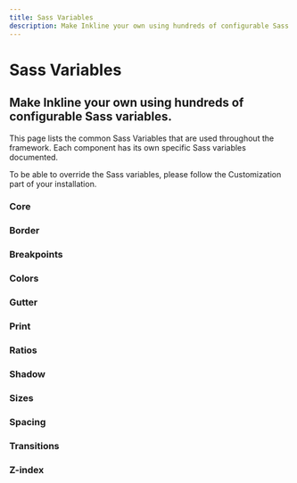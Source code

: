 ```yaml
---
title: Sass Variables
description: Make Inkline your own using hundreds of configurable Sass variables. 
---
```


# Sass Variables
## Make Inkline your own using hundreds of configurable Sass variables. 

This page lists the common Sass Variables that are used throughout the framework. Each component has its own specific Sass variables documented.

<i-alert variant="info">
    <template slot="icon"><i-icon icon="info" class="h4"></i-icon></template>
    <p>To be able to override the Sass variables, please follow the Customization part of your <nuxt-link :to="{ name: 'docs-introduction-getting-started' }">installation</nuxt-link>.</p>
</i-alert>

### Core

<i-code scss title="Core" expanded :header="false">
    <i-tab type="scss">
        <api-table>
            <api-table-row>
                <template slot="property">$body-background</template>
                <template slot="default"><code>$color-white</code></template>
            </api-table-row>
            <api-table-row>
                <template slot="property">$body-color</template>
                <template slot="default"><code>$color-gray-80</code></template>
            </api-table-row>
            <api-table-row>
                <template slot="property">$body-background-light</template>
                <template slot="default"><code>$body-background</code></template>
            </api-table-row>
            <api-table-row>
                <template slot="property">$body-color-light</template>
                <template slot="default"><code>$body-color</code></template>
            </api-table-row>
            <api-table-row>
                <template slot="property">$body-background-dark</template>
                <template slot="default"><code>$color-gray-90</code></template>
            </api-table-row>
            <api-table-row>
                <template slot="property">$body-color-dark</template>
                <template slot="default"><code>$color-gray-10</code></template>
            </api-table-row>
            <api-table-row>
                <template slot="property">$body-variants</template>
                <template slot="default"><code>(...)</code></template>
            </api-table-row>
        </api-table>
    </i-tab>
</i-code>

### Border

<i-code scss title="Border" expanded :header="false">
    <i-tab type="scss">
        <api-table>
            <api-table-row>
                <template slot="property">$border-width</template>
                <template slot="default"><code>1px</code></template>
            </api-table-row>
            <api-table-row>
                <template slot="property">$border-color</template>
                <template slot="default"><code>$color-gray-20</code></template>
            </api-table-row>
            <api-table-row>
                <template slot="property">$border-color-light</template>
                <template slot="default"><code>$border-color</code></template>
            </api-table-row>
            <api-table-row>
                <template slot="property">$border-color-dark</template>
                <template slot="default"><code>$color-gray-70</code></template>
            </api-table-row>
            <api-table-row>
                <template slot="property">$border-radius-enabled</template>
                <template slot="default"><code>true</code></template>
            </api-table-row>
            <api-table-row>
                <template slot="property">$border-radius-base</template>
                <template slot="default"><code>0.25rem</code></template>
            </api-table-row>
            <api-table-row>
                <template slot="property">$border-radius-xs</template>
                <template slot="default"><code>$border-radius-base * $size-multiplier-xs</code></template>
            </api-table-row>
            <api-table-row>
                <template slot="property">$border-radius-sm</template>
                <template slot="default"><code>$border-radius-base * $size-multiplier-sm</code></template>
            </api-table-row>
            <api-table-row>
                <template slot="property">$border-radius-md</template>
                <template slot="default"><code>$border-radius-base * $size-multiplier-md</code></template>
            </api-table-row>
            <api-table-row>
                <template slot="property">$border-radius-lg</template>
                <template slot="default"><code>$border-radius-base * $size-multiplier-lg</code></template>
            </api-table-row>
            <api-table-row>
                <template slot="property">$border-radius-xl</template>
                <template slot="default"><code>$border-radius-base * $size-multiplier-xl</code></template>
            </api-table-row>
            <api-table-row>
                <template slot="property">$border-radius</template>
                <template slot="default"><code>(...)</code></template>
            </api-table-row>
        </api-table>
    </i-tab>
</i-code>

### Breakpoints

<i-code scss title="Breakpoints" expanded :header="false">
    <i-tab type="scss">
        <api-table>
            <api-table-row>
                <template slot="property">$breakpoints-xs</template>
                <template slot="default"><code>0</code></template>
            </api-table-row>
            <api-table-row>
                <template slot="property">$breakpoints-sm</template>
                <template slot="default"><code>576px</code></template>
            </api-table-row>
            <api-table-row>
                <template slot="property">$breakpoints-md</template>
                <template slot="default"><code>768px</code></template>
            </api-table-row>
            <api-table-row>
                <template slot="property">$breakpoints-lg</template>
                <template slot="default"><code>992px</code></template>
            </api-table-row>
            <api-table-row>
                <template slot="property">$breakpoints-xl</template>
                <template slot="default"><code>1200px</code></template>
            </api-table-row>
            <api-table-row>
                <template slot="property">$breakpoints</template>
                <template slot="default"><code>(...)</code></template>
            </api-table-row>
        </api-table>
    </i-tab>
</i-code>

### Colors

<i-code scss title="Colors" expanded :header="false">
    <i-tab type="scss">
        <api-table>
            <api-table-row>
                <template slot="property">$color-red</template>
                <template slot="default"><code>#f25f5c</code></template>
            </api-table-row>
            <api-table-row>
                <template slot="property">$color-orange</template>
                <template slot="default"><code>#f1ac53</code></template>
            </api-table-row>
            <api-table-row>
                <template slot="property">$color-yellow</template>
                <template slot="default"><code>#ffe066</code></template>
            </api-table-row>
            <api-table-row>
                <template slot="property">$color-green</template>
                <template slot="default"><code>#5fb072</code></template>
            </api-table-row>
            <api-table-row>
                <template slot="property">$color-teal</template>
                <template slot="default"><code>#62bec1</code></template>
            </api-table-row>
            <api-table-row>
                <template slot="property">$color-blue</template>
                <template slot="default"><code>#178bb2</code></template>
            </api-table-row>
            <api-table-row>
                <template slot="property">$color-purple</template>
                <template slot="default"><code>#5d65b9</code></template>
            </api-table-row>
            <api-table-row>
                <template slot="property">$color-pink</template>
                <template slot="default"><code>#ff6f80</code></template>
            </api-table-row>
            <api-table-row>
                <template slot="property">$color-group-basic</template>
                <template slot="default"><code>(...)</code></template>
            </api-table-row>
            <api-table-row>
                <template slot="property">$color-transparent</template>
                <template slot="default"><code>transparent</code></template>
            </api-table-row>
            <api-table-row>
                <template slot="property">$color-white</template>
                <template slot="default"><code>#ffffff</code></template>
            </api-table-row>
            <api-table-row>
                <template slot="property">$color-gray-10</template>
                <template slot="default"><code>#f8f9fa</code></template>
            </api-table-row>
            <api-table-row>
                <template slot="property">$color-gray-20</template>
                <template slot="default"><code>#e9ecef</code></template>
            </api-table-row>
            <api-table-row>
                <template slot="property">$color-gray-30</template>
                <template slot="default"><code>#dee2e6</code></template>
            </api-table-row>
            <api-table-row>
                <template slot="property">$color-gray-40</template>
                <template slot="default"><code>#ced4da</code></template>
            </api-table-row>
            <api-table-row>
                <template slot="property">$color-gray-50</template>
                <template slot="default"><code>#adb5bd</code></template>
            </api-table-row>
            <api-table-row>
                <template slot="property">$color-gray-60</template>
                <template slot="default"><code>#868e96</code></template>
            </api-table-row>
            <api-table-row>
                <template slot="property">$color-gray-70</template>
                <template slot="default"><code>#495057</code></template>
            </api-table-row>
            <api-table-row>
                <template slot="property">$color-gray-80</template>
                <template slot="default"><code>#343a40</code></template>
            </api-table-row>
            <api-table-row>
                <template slot="property">$color-gray-90</template>
                <template slot="default"><code>#202229</code></template>
            </api-table-row>
            <api-table-row>
                <template slot="property">$color-black</template>
                <template slot="default"><code>#000000</code></template>
            </api-table-row>
            <api-table-row>
                <template slot="property">$color-group-neutral</template>
                <template slot="default"><code>(...)</code></template>
            </api-table-row>
            <api-table-row>
                <template slot="property">$color-primary</template>
                <template slot="default"><code>$color-blue</code></template>
            </api-table-row>
            <api-table-row>
                <template slot="property">$color-secondary</template>
                <template slot="default"><code>$color-purple</code></template>
            </api-table-row>
            <api-table-row>
                <template slot="property">$color-group-brand</template>
                <template slot="default"><code>(...)</code></template>
            </api-table-row>
            <api-table-row>
                <template slot="property">$color-light</template>
                <template slot="default"><code>$color-gray-20</code></template>
            </api-table-row>
            <api-table-row>
                <template slot="property">$color-dark</template>
                <template slot="default"><code>$color-gray-80</code></template>
            </api-table-row>
            <api-table-row>
                <template slot="property">$color-group-monochrome</template>
                <template slot="default"><code>(...)</code></template>
            </api-table-row>
            <api-table-row>
                <template slot="property">$color-group-monochrome-white</template>
                <template slot="default"><code>(...)</code></template>
            </api-table-row>
            <api-table-row>
                <template slot="property">$color-success</template>
                <template slot="default"><code>$color-green</code></template>
            </api-table-row>
            <api-table-row>
                <template slot="property">$color-danger</template>
                <template slot="default"><code>$color-red</code></template>
            </api-table-row>
            <api-table-row>
                <template slot="property">$color-warning</template>
                <template slot="default"><code>$color-orange</code></template>
            </api-table-row>
            <api-table-row>
                <template slot="property">$color-info</template>
                <template slot="default"><code>$color-teal</code></template>
            </api-table-row>
            <api-table-row>
                <template slot="property">$color-group-state</template>
                <template slot="default"><code>(...)</code></template>
            </api-table-row>
            <api-table-row>
                <template slot="property">$color-facebook</template>
                <template slot="default"><code>#3b5998</code></template>
            </api-table-row>
            <api-table-row>
                <template slot="property">$color-twitter</template>
                <template slot="default"><code>#1da1f2</code></template>
            </api-table-row>
            <api-table-row>
                <template slot="property">$color-google</template>
                <template slot="default"><code>#dd4b39</code></template>
            </api-table-row>
            <api-table-row>
                <template slot="property">$color-instagram</template>
                <template slot="default"><code>#fd1d1d</code></template>
            </api-table-row>
            <api-table-row>
                <template slot="property">$color-dribbble</template>
                <template slot="default"><code>#ea4c89</code></template>
            </api-table-row>
            <api-table-row>
                <template slot="property">$color-behance</template>
                <template slot="default"><code>#1769ff</code></template>
            </api-table-row>
            <api-table-row>
                <template slot="property">$color-flickr</template>
                <template slot="default"><code>#ff0084</code></template>
            </api-table-row>
            <api-table-row>
                <template slot="property">$color-linkedin</template>
                <template slot="default"><code>#0077b5</code></template>
            </api-table-row>
            <api-table-row>
                <template slot="property">$color-youtube</template>
                <template slot="default"><code>#b31217</code></template>
            </api-table-row>
            <api-table-row>
                <template slot="property">$color-pinterest</template>
                <template slot="default"><code>#bd081c</code></template>
            </api-table-row>
            <api-table-row>
                <template slot="property">$color-github</template>
                <template slot="default"><code>#333333</code></template>
            </api-table-row>
            <api-table-row>
                <template slot="property">$color-tumblr</template>
                <template slot="default"><code>#35465c</code></template>
            </api-table-row>
            <api-table-row>
                <template slot="property">$color-twitch</template>
                <template slot="default"><code>#6441a5</code></template>
            </api-table-row>
            <api-table-row>
                <template slot="property">$color-envato</template>
                <template slot="default"><code>#82b541</code></template>
            </api-table-row>
            <api-table-row>
                <template slot="property">$color-vine</template>
                <template slot="default"><code>#00bf8f</code></template>
            </api-table-row>
            <api-table-row>
                <template slot="property">$color-group-social</template>
                <template slot="default"><code>(...)</code></template>
            </api-table-row>
            <api-table-row>
                <template slot="property">$variant-color-light</template>
                <template slot="default"><code>$color-white</code></template>
            </api-table-row>
            <api-table-row>
                <template slot="property">$variant-color-dark</template>
                <template slot="default"><code>$color-gray-80</code></template>
            </api-table-row>
            <api-table-row>
                <template slot="property">$colors</template>
                <template slot="default"><code>(...)</code></template>
            </api-table-row>
        </api-table>
    </i-tab>
</i-code>

### Gutter

<i-code scss title="Gutter" expanded :header="false">
    <i-tab type="scss">
        <api-table>
            <api-table-row>
                <template slot="property">$gutter-xs</template>
                <template slot="default"><code>24px</code></template>
            </api-table-row>
            <api-table-row>
                <template slot="property">$gutter-sm</template>
                <template slot="default"><code>26px</code></template>
            </api-table-row>
            <api-table-row>
                <template slot="property">$gutter-md</template>
                <template slot="default"><code>28px</code></template>
            </api-table-row>
            <api-table-row>
                <template slot="property">$gutter-lg</template>
                <template slot="default"><code>30px</code></template>
            </api-table-row>
            <api-table-row>
                <template slot="property">$gutter-xl</template>
                <template slot="default"><code>32px</code></template>
            </api-table-row>
            <api-table-row>
                <template slot="property">$gutter</template>
                <template slot="default"><code>(...)</code></template>
            </api-table-row>
        </api-table>
    </i-tab>
</i-code>

### Print

<i-code scss title="Print" expanded :header="false">
    <i-tab type="scss">
        <api-table>
            <api-table-row>
                <template slot="property">$print</template>
                <template slot="default"><code>true</code></template>
            </api-table-row>
        </api-table>
    </i-tab>
</i-code>

### Ratios

<i-code scss title="Ratio" expanded :header="false">
    <i-tab type="scss">
        <api-table>
            <api-table-row>
                <template slot="property">$ratio-second</template>
                <template slot="default"><code>1.067</code></template>
            </api-table-row>
            <api-table-row>
                <template slot="property">$ratio-major-second</template>
                <template slot="default"><code>1.125</code></template>
            </api-table-row>
            <api-table-row>
                <template slot="property">$ratio-minor-third</template>
                <template slot="default"><code>1.2</code></template>
            </api-table-row>
            <api-table-row>
                <template slot="property">$ratio-major-third</template>
                <template slot="default"><code>1.25</code></template>
            </api-table-row>
            <api-table-row>
                <template slot="property">$ratio-perfect-fourth</template>
                <template slot="default"><code>1.333</code></template>
            </api-table-row>
            <api-table-row>
                <template slot="property">$ratio-augmented-fourth</template>
                <template slot="default"><code>1.414</code></template>
            </api-table-row>
            <api-table-row>
                <template slot="property">$ratio-perfect-fifth</template>
                <template slot="default"><code>1.5</code></template>
            </api-table-row>
            <api-table-row>
                <template slot="property">$ratio-golden</template>
                <template slot="default"><code>1.618</code></template>
            </api-table-row>
            <api-table-row>
                <template slot="property">$ratio</template>
                <template slot="default"><code>(...)</code></template>
            </api-table-row>
            <api-table-row>
                <template slot="property">$scale-ratio</template>
                <template slot="default"><code>$ratio-minor-third</code></template>
            </api-table-row>
            <api-table-row>
                <template slot="property">$scale-ratio-secondary</template>
                <template slot="default"><code>$ratio-perfect-fourth</code></template>
            </api-table-row>
        </api-table>
    </i-tab>
</i-code>


### Shadow

<i-code scss title="Shadow" expanded :header="false">
    <i-tab type="scss">
        <api-table>
            <api-table-row>
                <template slot="property">$box-shadow-enabled</template>
                <template slot="default"><code>true</code></template>
            </api-table-row>
            <api-table-row>
                <template slot="property">$box-shadow</template>
                <template slot="default"><code>0 1rem 1rem -1rem rgba(0, 0, 0, 1)</code></template>
            </api-table-row>
        </api-table>
    </i-tab>
</i-code>


### Sizes

<i-code scss title="Sizes" expanded :header="false">
    <i-tab type="scss">
        <api-table>
            <api-table-row>
                <template slot="property">$size-percentages</template>
                <template slot="default"><code>('25': 25%, '50': 50%, '75': 75%, '100': 100%)</code></template>
            </api-table-row>
            <api-table-row>
                <template slot="property">$sizes</template>
                <template slot="default"><code>('sm', 'md', 'lg')</code></template>
            </api-table-row>
            <api-table-row>
                <template slot="property">$size-multiplier-xs</template>
                <template slot="default"><code>0.6</code></template>
            </api-table-row>
            <api-table-row>
                <template slot="property">$size-multiplier-sm</template>
                <template slot="default"><code>0.8</code></template>
            </api-table-row>
            <api-table-row>
                <template slot="property">$size-multiplier-md</template>
                <template slot="default"><code>1</code></template>
            </api-table-row>
            <api-table-row>
                <template slot="property">$size-multiplier-lg</template>
                <template slot="default"><code>1.2</code></template>
            </api-table-row>
            <api-table-row>
                <template slot="property">$size-multiplier-xl</template>
                <template slot="default"><code>1.4</code></template>
            </api-table-row>
            <api-table-row>
                <template slot="property">$size-multipliers</template>
                <template slot="default"><code>(...)</code></template>
            </api-table-row>
        </api-table>
    </i-tab>
</i-code>

### Spacing

<i-code scss title="Spacing" expanded :header="false">
    <i-tab type="scss">
        <api-table>
            <api-table-row>
                <template slot="property">$spacer</template>
                <template slot="default"><code>1rem</code></template>
            </api-table-row>
            <api-table-row>
                <template slot="property">$spacer-1-2</template>
                <template slot="default"><code>$spacer * 1 / 2</code></template>
            </api-table-row>
            <api-table-row>
                <template slot="property">$spacer-1-3</template>
                <template slot="default"><code>$spacer * 1 / 3</code></template>
            </api-table-row>
            <api-table-row>
                <template slot="property">$spacer-2-3</template>
                <template slot="default"><code>$spacer * 2 / 3</code></template>
            </api-table-row>
            <api-table-row>
                <template slot="property">$spacer-1-4</template>
                <template slot="default"><code>$spacer * 1 / 4</code></template>
            </api-table-row>
            <api-table-row>
                <template slot="property">$spacer-3-4</template>
                <template slot="default"><code>$spacer * 3 / 4</code></template>
            </api-table-row>
            <api-table-row>
                <template slot="property">$spacer-0</template>
                <template slot="default"><code>$spacer * 0</code></template>
            </api-table-row>
            <api-table-row>
                <template slot="property">$spacer-1</template>
                <template slot="default"><code>$spacer * 1</code></template>
            </api-table-row>
            <api-table-row>
                <template slot="property">$spacer-2</template>
                <template slot="default"><code>$spacer * 2</code></template>
            </api-table-row>
            <api-table-row>
                <template slot="property">$spacer-3</template>
                <template slot="default"><code>$spacer * 3</code></template>
            </api-table-row>
            <api-table-row>
                <template slot="property">$spacer-4</template>
                <template slot="default"><code>$spacer * 4</code></template>
            </api-table-row>
            <api-table-row>
                <template slot="property">$spacer-5</template>
                <template slot="default"><code>$spacer * 5</code></template>
            </api-table-row>
            <api-table-row>
                <template slot="property">$spacer-6</template>
                <template slot="default"><code>$spacer * 6</code></template>
            </api-table-row>
            <api-table-row>
                <template slot="property">$spacer-7</template>
                <template slot="default"><code>$spacer * 7</code></template>
            </api-table-row>
            <api-table-row>
                <template slot="property">$spacer-8</template>
                <template slot="default"><code>$spacer * 8</code></template>
            </api-table-row>
            <api-table-row>
                <template slot="property">$spacers</template>
                <template slot="default"><code>(...)</code></template>
            </api-table-row>
        </api-table>
    </i-tab>
</i-code>

### Transitions

<i-code scss title="Transitions" expanded :header="false">
    <i-tab type="scss">
        <api-table>
            <api-table-row>
                <template slot="property">$transition-enabled</template>
                <template slot="default"><code>true</code></template>
            </api-table-row>
            <api-table-row>
                <template slot="property">$transition-duration</template>
                <template slot="default"><code>210ms</code></template>
            </api-table-row>
            <api-table-row>
                <template slot="property">$transition-easing</template>
                <template slot="default"><code>ease</code></template>
            </api-table-row>
        </api-table>
    </i-tab>
</i-code>

### Z-index

<i-code scss title="Z-index" expanded :header="false">
    <i-tab type="scss">
        <api-table>
            <api-table-row>
                <template slot="property">$z-index-dropdown</template>
                <template slot="default"><code>1000</code></template>
            </api-table-row>
            <api-table-row>
                <template slot="property">$z-index-sticky</template>
                <template slot="default"><code>1020</code></template>
            </api-table-row>
            <api-table-row>
                <template slot="property">$z-index-fixed</template>
                <template slot="default"><code>1030</code></template>
            </api-table-row>
            <api-table-row>
                <template slot="property">$z-index-modal-backdrop</template>
                <template slot="default"><code>1040</code></template>
            </api-table-row>
            <api-table-row>
                <template slot="property">$z-index-modal</template>
                <template slot="default"><code>1050</code></template>
            </api-table-row>
            <api-table-row>
                <template slot="property">$z-index-popover</template>
                <template slot="default"><code>1060</code></template>
            </api-table-row>
            <api-table-row>
                <template slot="property">$z-index-tooltip</template>
                <template slot="default"><code>1070</code></template>
            </api-table-row>
        </api-table>
    </i-tab>
</i-code>
